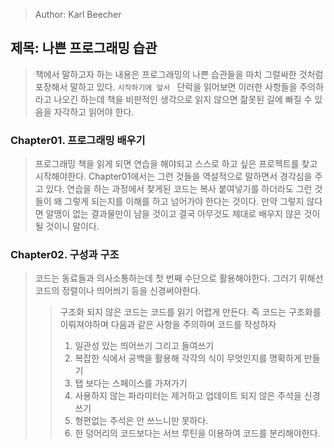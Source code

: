 > Author: Karl Beecher  


## 제목: 나쁜 프로그래밍 습관

> 책에서 말하고자 하는 내용은 프로그래밍의 나쁜 습관들을 마치 그럴싸한 것처럼 포장해서
> 말하고 있다. `시작하기에 앞서 ` 단락을 읽어보면 이러한 사항들을 주의하라고 나오긴 하는데
> 책을 비판적인 생각으로 읽지 않으면 잚못된 길에 빠질 수 있음을 자각하고 읽어야 한다.

### Chapter01. 프로그래밍 배우기
> 프로그래밍 책을 읽게 되면 연습을 해야되고 스스로 하고 싶은 프로젝트를 찾고 시작해야한다.
> Chapter01에서는 그런 것들을 역설적으로 말하면서 경각심을 주고 있다. 연습을 하는 과정에서
> 찾게된 코드는 복사 붙여넣기를 하더라도 그런 것들이 왜 그렇게 되는지를 이해를 하고 넘어가야
> 한다는 것이다. 만약 그렇지 않다면 알맹이 없는 결과물만이 남을 것이고 결국 아무것도 제대로 배우지
> 않은 것이 될 것이니 말이다.

### Chapter02. 구성과 구조
> 코드는 동료들과 의사소통하는데 첫 번째 수단으로 활용해야한다. 그러기 위해선 코드의 정렬이나 띄어씌기 등을 신경써야한다.
>> 구조화 되지 않은 코드는 코드를 읽기 어렵게 만든다. 즉 코드는 구조화를 이뤄져야하며 다음과 같은
>> 사항을 주의하며 코드를 작성하자
>> 01. 일관성 있는 띄어쓰기 그리고 들여쓰기
>> 02. 복잡한 식에서 공백을 활용해 각각의 식이 무엇인지를 명확하게 만들기
>> 03. 탭 보다는 스페이스를 가져가기
>> 04. 사용하지 않는 파라미터는 제거하고 업데이트 되지 않은 주석을 신경쓰기
>> 05. 형편없는 주석은 안 쓰느니만 못하다. 
>> 06. 한 덩어리의 코드보다는 서브 루틴을 이용하여 코드를 분리해야한다.